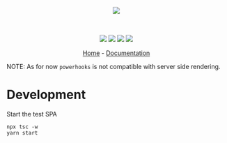 <p align="center">
    <img src="https://user-images.githubusercontent.com/6702424/110219158-d9a01d80-7ebd-11eb-826a-54678aec8c4b.png">  
</p>
<p align="center">
    <i></i>
    <br>
    <br>
    <img src="https://github.com/garronej/powerhooks/workflows/ci/badge.svg?branch=master">
    <img src="https://img.shields.io/bundlephobia/minzip/powerhooks">
    <img src="https://img.shields.io/npm/dw/powerhooks">
    <img src="https://img.shields.io/npm/l/powerhooks">
</p>
<p align="center">
  <a href="https://www.powerhooks.dev">Home</a>
  -
  <a href="https://docs.powerhooks.dev">Documentation</a>
</p>

NOTE: As for now `powerhooks` is not compatible with server side rendering.

# Development

Start the test SPA

```
npx tsc -w
yarn start
```
